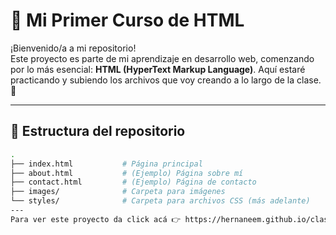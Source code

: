 # 🧠 Mi Primer Curso de HTML

¡Bienvenido/a a mi repositorio!  
Este proyecto es parte de mi aprendizaje en desarrollo web, comenzando por lo más esencial: **HTML (HyperText Markup Language)**. Aquí estaré practicando y subiendo los archivos que voy creando a lo largo de la clase. 🚀

---

## 📁 Estructura del repositorio

```bash
.
├── index.html           # Página principal
├── about.html           # (Ejemplo) Página sobre mí
├── contact.html         # (Ejemplo) Página de contacto
├── images/              # Carpeta para imágenes
└── styles/              # Carpeta para archivos CSS (más adelante)
---
Para ver este proyecto da click acá 👉 https://hernaneem.github.io/clase5/